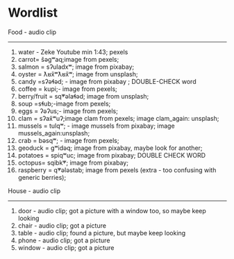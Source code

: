 Wordlist
====
Food - audio clip
****
1. water - Zeke Youtube min 1:43; pexels
2. carrot= šəgʷaq;image from pexels;
3. salmon = sʔuladxʷ; image from pixabay;
4. oyster = ƛ̕ux̌ʷƛ̕ux̌ʷ; image from unsplash;
5. candy =sʔəɬəd; - image from pixabay ; DOUBLE-CHECK word
6. coffee = kupi;- image from pexels;
7. berry/fruit = sq̓ʷəlaɬəd; image from unsplash;
8. soup =sɬub;-image from pexels;
9. eggs = ʔəʔus;- image from pexels;
10. clam = sʔax̌ʷuʔ;image clam from pexels; image clam_again: unsplash;
11. mussels = tulqʷ; - image mussels from pixabay; image mussels_again:unsplash;
12. crab = bəsqʷ; - image from pexels;
13. geoduck = gʷidəq; image from pixabay, maybe look for another;
14. potatoes = spiqʷuc; image from pixabay; DOUBLE CHECK WORD
15. octopus= sqibk̓ʷ; image from pixabay;
16. raspberry = q̓ʷələstab; image from pexels (extra - too confusing with generic berries);


House - audio clip
*****
1. door - audio clip; got a picture with a window too, so maybe keep looking
2. chair - audio clip; got a picture
3. table - audio clip; found a picture, but maybe keep looking
4. phone - audio clip; got a picture
5. window - audio clip; got a picture
